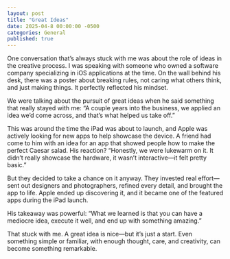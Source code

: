 ```yaml
---
layout: post
title: "Great Ideas"
date: 2025-04-8 00:00:00 -0500
categories: General
published: true
---
```


One conversation that’s always stuck with me was about the role of ideas in the creative process. I was speaking with someone who owned a software company specializing in iOS applications at the time. On the wall behind his desk, there was a poster about breaking rules, not caring what others think, and just making things. It perfectly reflected his mindset.

We were talking about the pursuit of great ideas when he said something that really stayed with me: “A couple years into the business, we applied an idea we’d come across, and that’s what helped us take off.”

This was around the time the iPad was about to launch, and Apple was actively looking for new apps to help showcase the device. A friend had come to him with an idea for an app that showed people how to make the perfect Caesar salad. His reaction? “Honestly, we were lukewarm on it. It didn’t really showcase the hardware, it wasn’t interactive—it felt pretty basic.”

But they decided to take a chance on it anyway. They invested real effort—sent out designers and photographers, refined every detail, and brought the app to life. Apple ended up discovering it, and it became one of the featured apps during the iPad launch.

His takeaway was powerful: “What we learned is that you can have a mediocre idea, execute it well, and end up with something amazing.”

That stuck with me. A great idea is nice—but it’s just a start. Even something simple or familiar, with enough thought, care, and creativity, can become something remarkable.
